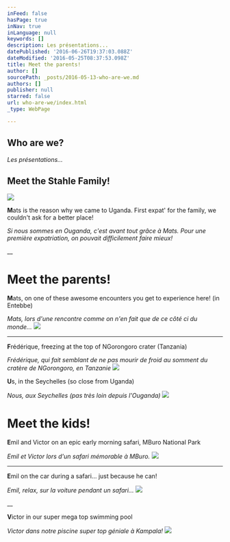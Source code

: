 ```yaml
---
inFeed: false
hasPage: true
inNav: true
inLanguage: null
keywords: []
description: Les présentations...
datePublished: '2016-06-26T19:37:03.088Z'
dateModified: '2016-05-25T08:37:53.098Z'
title: Meet the parents!
author: []
sourcePath: _posts/2016-05-13-who-are-we.md
authors: []
publisher: null
starred: false
url: who-are-we/index.html
_type: WebPage

---
```

## Who are we? 

_Les présentations..._

## Meet the Stahle Family!
![](https://the-grid-user-content.s3-us-west-2.amazonaws.com/1c3a9707-4f40-4b88-86bc-891506da7db8.jpg)

**M**ats is the reason why we came to Uganda. First expat' for the family, we couldn't ask for a better place!

_Si nous sommes en Ouganda, c'est avant tout grâce à Mats. Pour une première expatriation, on pouvait difficilement faire mieux!_

__

# Meet the parents!

**M**ats, on one of these awesome encounters you get to experience here! (in Entebbe)

_Mats, lors d'une rencontre comme on n'en fait que de ce côté ci du monde..._
![](https://the-grid-user-content.s3-us-west-2.amazonaws.com/0bc853bc-d008-4fe4-bf13-d38ca7100013.jpg)

****

**F**rédérique, freezing at the top of NGorongoro crater (Tanzania)

_Frédérique, qui fait semblant de ne pas mourir de froid au somment du cratère de NGorongoro, en Tanzanie_
![](https://the-grid-user-content.s3-us-west-2.amazonaws.com/ae7d4a22-e096-4648-8798-88250f5711f3.jpg)

**U**s, in the Seychelles (so close from Uganda)

_Nous, aux Seychelles (pas très loin depuis l'Ouganda)_
![](https://the-grid-user-content.s3-us-west-2.amazonaws.com/f9bbda36-d889-4e95-ae7f-c215ca361aa2.jpg)

# Meet the kids!

**E**mil and Victor on an epic early morning safari, MBuro National Park

_Emil et Victor lors d'un safari mémorable à MBuro._
![](https://imgflo.herokuapp.com/graph/vahj1ThiexotieMo/6b65a735231970e47a986f76959a64ac/passthrough.jpg?height=600&input=https%3A%2F%2Fthe-grid-user-content.s3-us-west-2.amazonaws.com%2F3518d925-1cbf-47a4-a40b-fb36738544e4.jpg&width=450)

****

**E**mil on the car during a safari... just because he can!

_Emil, relax, sur la voiture pendant un safari..._
![](https://imgflo.herokuapp.com/graph/vahj1ThiexotieMo/079cefd5046642417899193126ed0cb0/passthrough.jpg?height=562&input=https%3A%2F%2Fthe-grid-user-content.s3-us-west-2.amazonaws.com%2F05f57956-4401-4c17-95e8-c1a88af22b3e.jpg&width=750)

__

**V**ictor in our super mega top swimming pool

_Victor dans notre piscine super top géniale à Kampala!_
![](https://imgflo.herokuapp.com/graph/vahj1ThiexotieMo/391658fd5e337db3313c7eb0bf848d2a/passthrough.jpg?height=600&input=https%3A%2F%2Fthe-grid-user-content.s3-us-west-2.amazonaws.com%2Fb3fbcaed-43a0-4461-bcd3-d311df7e56be.jpg&width=450)